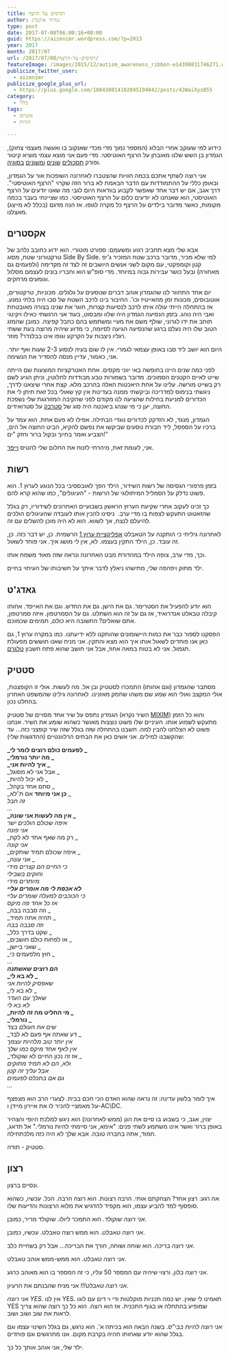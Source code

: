 ```yaml
---
title: רסיסים על הרצף
author: נמרוד איזנברג
type: post
date: 2017-07-08T06:00:16+00:00
guid: https://aizenimr.wordpress.com/?p=2013
year: 2017
month: 2017/07
url: /2017/07/08/רסיסים-על-הרצף/
featureImage: /images/2015/12/autism_awareness_ribbon-e14398831746271.webp
publicize_twitter_user:
  - aizenimr
publicize_google_plus_url:
  - https://plus.google.com/108430814102045194842/posts/4JWaiXysB55
category:
  - כללי
tags:
  - אוטיזם
  - הורות

---
```

כידוע למי שעוקב אחרי הבלוג (המספר נמוך מדי מכדי שאנקוב בו ואעשה מעצמי צחוק), הגמדון בן השש שלנו מאובחן על הרצף האוטיסטי. מדי פעם אני מוצא עצמי מוציא קיטור ופורק [תסכולים](/2015/08/15/%d7%aa%d7%95%d7%9d-%d7%a1%d7%99%d7%a4%d7%95%d7%a8-2/) [שונים](/2015/08/20/%d7%9e%d7%99%d7%9c%d7%95%d7%9f-%d7%94%d7%a1%d7%a4%d7%a7%d7%98%d7%a8%d7%95%d7%9d-%d7%94%d7%92%d7%93%d7%95%d7%9c/) [ומשונים](/2015/09/25/%d7%9e%d7%94-%d7%92%d7%95%d7%a8%d7%9d-%d7%9c%d7%96%d7%94/) [בסוגיה](/2016/10/11/%d7%99%d7%a9%d7%a8%d7%90-%d7%a1%d7%a4%d7%a7%d7%98%d7%a8%d7%95%d7%9d/).

אני רוצה לשתף אתכם בכמה חוויות שהצטברו לאחרונה השופכות אור על הגמדון, ובאופן כללי על ההתמודדות עם הדבר הבאמת לא ברור הזה שקרוי "הרצף האוטיסטי". דרך אגב, אם יש דבר אחד שאפשר לקבוע בוודאות היום לגבי מה שאנו יודעים על הרצף האוטיסטי, הוא שאנחנו לא יודעים כלום על הרצף האוטיסטי. כמו שציינתי בעבר בכמה מקומות, כאשר מדובר בילדים על הרצף כל מקרה לגופו. אז הנה מדגם (בכלל לא מייצג) מאצלנו.
## אקסטרים
אבא שלי מצא תחביב רגוע ומשעמם: ספורט מוטורי. הוא ידוע כחובב נלהב של טרקטורוני שטח, מסוג Side By Side. למי שלא מכיר, מדובר ברכב שטח המזכיר ג'יפ קטן וקומפקטי, עם מקום לשני אנשים היושבים זה לצד זה מקדימה (ולפעמים גם מאחורה) ובעל כושר עבירות גבוה במיוחד. מדי סופ"ש הוא וחבריו בונים לעצמם מסלול וגומעים מרחקים.

יום אחד התחוור לנו שהגמדון אוהב דברים שנוסעים על גלגלים. מכוניות, טרקטורים, אוטובוסים, מכונות זמן מהאייטיז וכו'. החיבור בינו לרכב השטח של סבו היה בלתי נמנע. אז בהתחלה הייתי עולה איתו לרכב לנסיעות קצרות, חוגר את שנינו בצורה מאובטחת ואבי היה נוהג. בזמן הנסיעה הגמדון היה שלוו ומבסוט, בעוד אני הרגשתי כאילו ויקינגי תוחב את ידו לגרוני, שולף משם את מעיי ומשתמש בהם כחבל קפיצה. כמובן שהמזג הטוב שלו היה נעלם ברגע שהנסיעה הגיעה לסיומה, כי מדוע שיהיה מרוצה בעת ששתי רגליו ניצבות על הקרקע וגופו אינו בבלנדר? מוזר.

היום הוא יושב ליד סבו באופן עצמאי לגמרי. אין לו שום בעיה לנסוע 2-3 שעות ואף יותר. אני, כאמור, עדיין מנסה להסדיר את הנשימה.

לפני כמה שנים היינו בחופשה באי יווני מקסים. אחת האטרקציות המוצעות שם הייתה שייט לאיים הקטנים הסמוכים. מדובר בשמורות טבע מבודדות לחלוטין, וניתן הגיע לשם רק בשייט מורשה. עלינו על אחת היאכטות האלה בהרכב מלא. קצת אחרי שיצאנו לדרך, ניגשתי בנימוס למדריכה וביקשתי ממנה בעדינות אין קץ שאולי בכל זאת תיתן לי את הכדורים למניעת בחילות שהציעה לנו מקודם לפני שהקיבה המזורגגת שלי נשפכת החוצה, יען כי מי שנהג ביאכטה היה סוג של [סטרבק](https://en.wikipedia.org/wiki/Kara_Thrace) על סטרואידים.

הגמדון, מנגד, לא הזדקק לכדורים נוגדי הבחילה. אפילו לא פעם אחת. הוא עמד על ברכיו על הספסל, ליד חבורת נוסעים שביקשו את נפשם להקיא, הביט החוצה אל הים, הצביע ואמר בחיוך ובקול ברור וחזק "ים!"

אני, לעומת זאת, מיהרתי לזנוח את החלום שלי להטיס [וייפר](https://en.wikipedia.org/wiki/Colonial_Viper).
## רשות
בזמן פרפורי הגסיסה של רשות השידור, הילד הפך לאובססיבי בכל הנוגע לערוץ 1. הוא פשוט נדלק על הסמליל המיתולוגי של הרשות - "העיגולים", כמו שהוא קרא להם.

כך זכינו לעקוב אחרי שקיעת הערוץ הראשון בשבועיים האחרונים לשידוריו, רק בגלל שהזאטוט התעקש לצפות בו מדי ערב.  ניסינו להכין אותו לעובדה שהעיגולים הולכים להיעלם לנצח, אך לשווא. הוא לא היה מוכן להשלים עם זה.

לאחרונה גיליתי כי הותקנה על הטאבלט [אפליקציית ערוץ 1](https://play.google.com/store/apps/details?id=com.applicaster.il.ch1) הרשמית. כן, יש דבר כזה. כן, זה עובד. כן, הילד התקין בעצמו. לא, אין לי מושג איך. אני פוחד לשאול.

וכך, מדי ערב, צופה הילד במהדורת מבט האחרונה ונראה שזה מאוד משמח אותו.

ילד מתוק ויפהפה שלי, מתישהו ניאלץ לדבר איתך על חשיבותו של העיתוי בחיים.
## גאדג'ט
הוא יודע להפעיל את הסטרימר. גם את הישן. גם את החדש. וגם את האייפד. אחותו קיבלה טבאלט אנדרואיד, אז גם על זה הוא השתלט. גם על הסמרטפון. איזה סמרטפון, אתם שואלים? התשובה היא _כולם_, תמימים שכמוכם.

הפסקנו לספור כבר את כמות היישומונים שהותקנו ללא ידיעתנו. כמו במקרה ערוץ 1, גם כאן אנו פוחדים לשאול אותו איך הוא מצא והתקין. אני מניח שאנו חוששים מפעולת תגמול. אני לא בטוח במאה אחוז, אבל אני חושב שהוא פתח חשבון [טלגרם](https://telegram.org/).
## סטטיק
מסתבר שהגמדון (וגם אחותו) התמכרו לסטטיק ובן אל. מה לעשות. אולי זו הקופצנות, אולי המקצב ואולי הוא שמע שם משהו שחמק מאזנינו. לאחרונה גילינו שהמשפט האחרון בהחלט נכון.

הגמדון נתפס על שיר אחד מסויים של סטטיק (השיר נקרא [MIXIM](https://www.youtube.com/watch?v=8rW_wjvT6FE)) והוא כל הזמן מתעקש לשמוע אותו. העיניים שלו פשוט נוצצות מאושר כשהוא שומע את השיר. אנחנו פשוט לא הצלחנו להבין למה. חשבנו בהתחלה שזה בגלל שזה שיר קופצני כזה... עד שהקשבנו למילים. אני אשים כאן את הבתים הרלוונטיים (ההדגשות שלי):

**_לפעמים כולם רוצים לומר לי _**  
**_מה יותר נורמלי _**  
**_איך להיות אני _**  
_אבל אני לא מסוגל _  
_לא יכול להיות _  
_סתם אחד בקהל _  
_**כן אני מיוחד** אם ת׳לא _  
_זה חבל_  
_..._  
**_אין מה לעשות אני שונה _**  
_איפה שכולם הולכים ישר_  
_אני פונה_  
_רק מה שאף אחד לא לקח _  
_אני קונה_  
_איפה שכולם תמיד שותקים _  
_אני עונה _  
_כי החיים הם קצרים מידי_  
_וחוקים בשבילי_  
_מיותרים מידי_  
**_לא אכפת לי מה אומרים עליי_**  
_כי הכוכבים למעלה שומרים עליי_  
_אז כל אחד פה מיקס_  
_וזה סבבה בבה _  
_תהיה אתה תמיד _  
_וזה סבבה בבה_  
_שקט בדרך כלל _  
_או לפחות כולם חושבים _  
_שאני ביישן _  
_חוץ מלפעמים כי _  
_..._  
**_הם רוצים שאשתנה_**  
**_לא בא לי _**  
_שאפסיק להיות אני_  
_לא בא לי _  
_שאלך עם העדר_  
_לא בא לי_  
**_מי החליט מה זה להיות _**  
**_נורמלי _**  
_שים את העולם בצד_  
_דע שאתה אף פעם לא לבד _  
_אין יותר טוב מלהיות עצמך_  
_אין לאף אחד מיקס כמו שלך_  
_אז זה נכון החיים לא שוקולד _  
_ולא, הם לא תמיד מתוקים_  
_אבל עליך זה קטן_  
_גם אם בתכלס לפעמים_  
_..._

איך לומר בלשון עדינה: זה נראה שהוא האדם הכי חכם בבית. לצערי הרב הוא מצפצף על מאמציי להכיר לו את איירון מיידן ו-AC\DC.

יצוין, אגב, כי בשבוע בו סיים את הגן (ממש לאחרונה) הוא ניגש למלכת היופי והצהיר באופן ברור ואשר אינו משתמע לשתי פנים: "אימא, אני סיימתי להיות נורמלי." אל תדאג, חמוד, אתה בחברה טובה. אבא שלך לא היה כזה מלכתחילה.

סטטיק - תודה.
## רצון
ונסיים ברצון.

אה רגע: רצון אחד? הצחקתם אותי. הרבה רצונות. הוא רוצה הרבה. הכל. עכשיו, כשהוא סופסוף למד להביע עצמו, הוא מקפיד להדגיש את מלוא הרצונות והדיעות שלו.

_אני רוצה שוקולד._ הוא התמכר ליולו. שוקולד מריר, כמובן.

_אני רוצה טאבלט._ הוא ממש רוצה טאבלט. עכשיו, כמובן.

_אני רוצה בריכה._ הוא שוחה ושוחה, חורך את הבריכה... אבל רק בשחיית כלב.

_אני רוצה טאבלט._ הוא ממש-ממש אוהב טאבלט.

_אני רוצה בלון._ ורצוי שיהיה עם המספר 50 עליו, כי זה המספר בו הוא מאוהב כרגע.

_אני רוצה טאבלט!!!_ אני מניח שהבנתם את הרעיון.

_אני רוצה YES._ אין לנו YES. תאמינו לי שאין. יש כמה תכניות מוקלטות ודי וי דים עם לוגו YES שמופיע בהתחלה או בגוף התכנית. אז הוא רוצה. הוא כל כך רוצה שהוא צריך לראות את שוב ושוב ושוב.

_אני רוצה להיות בבי"ס_. בשנה הבאה הוא בכיתה א'. הוא נרגש, גם בגלל השינוי עצמו וגם בגלל שהוא יודע שאחותו תהיה בקרבת מקום. אנו מתרגשים וגם פוחדים.

ילד שלי, אני אוהב אותך כל כך.